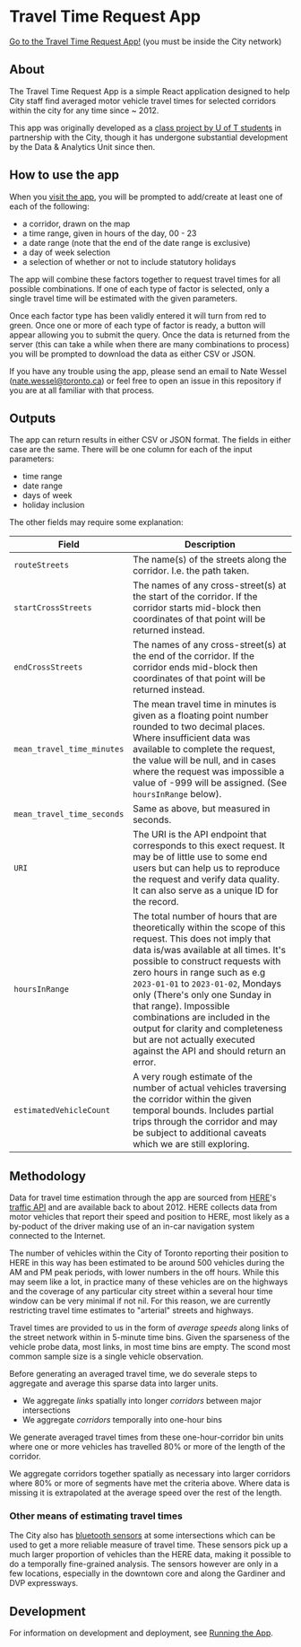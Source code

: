 # Travel Time Request App

[Go to the Travel Time Request App!](https://trans-bdit.intra.prod-toronto.ca/traveltime-request/) (you must be inside the City network)

## About
The Travel Time Request App is a simple React application designed to help City staff find averaged motor vehicle travel times for selected corridors within the city for any time since ~ 2012.

This app was originally developed as a [class project by U of T students](https://www.youtube.com/watch?v=y6lnefduogo) in partnership with the City, though it has undergone substantial development by the Data & Analytics Unit since then. 

## How to use the app
When you [visit the app](https://trans-bdit.intra.prod-toronto.ca/traveltime-request/), you will be prompted to add/create at least one of each of the following:
* a corridor, drawn on the map
* a time range, given in hours of the day, 00 - 23
* a date range (note that the end of the date range is exclusive)
* a day of week selection
* a selection of whether or not to include statutory holidays 

The app will combine these factors together to request travel times for all possible combinations. If one of each type of factor is selected, only a single travel time will be estimated with the given parameters. 

Once each factor type has been validly entered it will turn from red to green. Once one or more of each type of factor is ready, a button will appear allowing you to submit the query. Once the data is returned from the server (this can take a while when there are many combinations to process) you will be prompted to download the data as either CSV or JSON.

If you have any trouble using the app, please send an email to Nate Wessel (nate.wessel@toronto.ca) or feel free to open an issue in this repository if you are at all familiar with that process.

## Outputs

The app can return results in either CSV or JSON format. The fields in either case are the same. There will be one column for each of the input parameters:
* time range
* date range
* days of week
* holiday inclusion

The other fields may require some explanation:

| Field | Description |
|----|----|
| `routeStreets` | The name(s) of the streets along the corridor. I.e. the path taken. |
| `startCrossStreets` | The names of any cross-street(s) at the start of the corridor. If the corridor starts mid-block then coordinates of that point will be returned instead. |
| `endCrossStreets` | The names of any cross-street(s) at the end of the corridor. If the corridor ends mid-block then coordinates of that point will be returned instead. |
| `mean_travel_time_minutes` | The mean travel time in minutes is given as a floating point number rounded to two decimal places. Where insufficient data was available to complete the request, the value will be null, and in cases where the request was impossible a value of -999 will be assigned. (See `hoursInRange` below). |
| `mean_travel_time_seconds` | Same as above, but measured in seconds. |
| `URI` | The URI is the API endpoint that corresponds to this exect request. It may be of little use to some end users but can help us to reproduce the request and verify data quality. It can also serve as a unique ID for the record. |
| `hoursInRange` | The total number of hours that are theoretically within the scope of this request. This does not imply that data is/was available at all times. It's possible to construct requests with zero hours in range such as e.g `2023-01-01` to `2023-01-02`, Mondays only (There's only one Sunday in that range). Impossible combinations are included in the output for clarity and completeness but are not actually executed against the API and should return an error. |
| `estimatedVehicleCount` | A very rough estimate of the number of actual vehicles traversing the corridor within the given temporal bounds. Includes partial trips through the corridor and may be subject to additional caveats which we are still exploring. |


## Methodology

Data for travel time estimation through the app are sourced from [HERE](https://github.com/CityofToronto/bdit_data-sources/tree/master/here)'s [traffic API](https://developer.here.com/documentation/traffic-api/api-reference.html) and are available back to about 2012. HERE collects data from motor vehicles that report their speed and position to HERE, most likely as a by-poduct of the driver making use of an in-car navigation system connected to the Internet.

The number of vehicles within the City of Toronto reporting their position to HERE in this way has been estimated to be around 500 vehicles during the AM and PM peak periods, with lower numbers in the off hours. While this may seem like a lot, in practice many of these vehicles are on the highways and the coverage of any particular city street within a several hour time window can be very minimal if not nil. For this reason, we are currently restricting travel time estimates to "arterial" streets and highways.  

Travel times are provided to us in the form of _average speeds_ along links of the street network within in 5-minute time bins. Given the sparseness of the vehicle probe data, most links, in most time bins are empty. The scond most common sample size is a single vehicle observation.

Before generating an averaged travel time, we do severale steps to aggregate and average this sparse data into larger units. 
* We aggregate _links_ spatially into longer _corridors_ between major intersections
* We aggregate _corridors_ temporally into one-hour bins

 We generate averaged travel times from these one-hour-corridor bin units where one or more vehicles has travelled 80% or more of the length of the corridor.

 We aggregate corridors together spatially as necessary into larger corridors where 80% or more of segments have met the criteria above. Where data is missing it is extrapolated at the average speed over the rest of the length.

### Other means of estimating travel times

The City also has [bluetooth sensors](https://github.com/CityofToronto/bdit_data-sources/blob/master/bluetooth/README.md) at some intersections which can be used to get a more reliable measure of travel time. These sensors pick up a much larger proportion of vehicles than the HERE data, making it possible to do a temporally fine-grained analysis. The sensors however are only in a few locations, especially in the downtown core and along the Gardiner and DVP expressways.  

## Development

For information on development and deployment, see [Running the App](./running-the-app.md).
